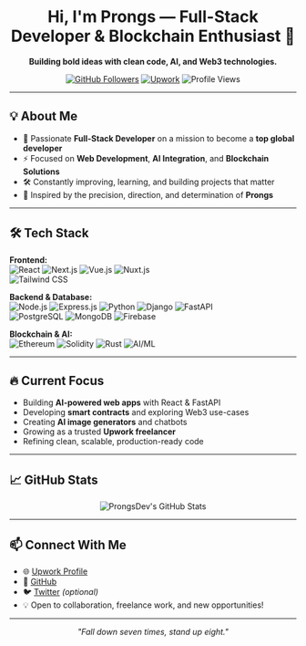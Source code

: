 <h1 align="center">Hi, I'm Prongs — Full-Stack Developer & Blockchain Enthusiast 🚀</h1>

<p align="center">
  <b>Building bold ideas with clean code, AI, and Web3 technologies.</b>
</p>

<p align="center">
  <a href="https://github.com/ProngsDev"><img src="https://img.shields.io/github/followers/ProngsDev?label=Follow&style=social" alt="GitHub Followers"></a>
  <a href="https://www.upwork.com/freelancers/~YOUR_UPWORK_ID"><img src="https://img.shields.io/badge/Upwork-Top%20Freelancer-success?logo=Upwork" alt="Upwork"></a>
  <img src="https://komarev.com/ghpvc/?username=ProngsDev&label=Profile%20Views&color=0e75b6&style=flat" alt="Profile Views" />
</p>

---

## 💡 About Me

- 🎯 Passionate **Full-Stack Developer** on a mission to become a **top global developer**  
- ⚡ Focused on **Web Development**, **AI Integration**, and **Blockchain Solutions**  
- 🛠️ Constantly improving, learning, and building projects that matter  
- 🦄 Inspired by the precision, direction, and determination of **Prongs**  

---

## 🛠️ Tech Stack

**Frontend:**  
![React](https://img.shields.io/badge/-React-61DAFB?style=flat&logo=react) 
![Next.js](https://img.shields.io/badge/-Next.js-000000?style=flat&logo=next.js) 
![Vue.js](https://img.shields.io/badge/-Vue.js-4FC08D?style=flat&logo=vue.js) 
![Nuxt.js](https://img.shields.io/badge/-Nuxt.js-00C58E?style=flat&logo=nuxt.js)  
![Tailwind CSS](https://img.shields.io/badge/-Tailwind-38B2AC?style=flat&logo=tailwind-css)

**Backend & Database:**  
![Node.js](https://img.shields.io/badge/-Node.js-339933?style=flat&logo=node.js) 
![Express.js](https://img.shields.io/badge/-Express.js-000000?style=flat&logo=express) 
![Python](https://img.shields.io/badge/-Python-3776AB?style=flat&logo=python) 
![Django](https://img.shields.io/badge/-Django-092E20?style=flat&logo=django) 
![FastAPI](https://img.shields.io/badge/-FastAPI-009688?style=flat&logo=fastapi)  
![PostgreSQL](https://img.shields.io/badge/-PostgreSQL-4169E1?style=flat&logo=postgresql) 
![MongoDB](https://img.shields.io/badge/-MongoDB-47A248?style=flat&logo=mongodb) 
![Firebase](https://img.shields.io/badge/-Firebase-FFCA28?style=flat&logo=firebase)

**Blockchain & AI:**  
![Ethereum](https://img.shields.io/badge/-Ethereum-3C3C3D?style=flat&logo=ethereum) 
![Solidity](https://img.shields.io/badge/-Solidity-363636?style=flat&logo=solidity) 
![Rust](https://img.shields.io/badge/-Rust-000000?style=flat&logo=rust) 
![AI/ML](https://img.shields.io/badge/-Hugging%20Face-FCC624?style=flat&logo=hugging-face) 

---

## 🔥 Current Focus

- Building **AI-powered web apps** with React & FastAPI  
- Developing **smart contracts** and exploring Web3 use-cases  
- Creating **AI image generators** and chatbots  
- Growing as a trusted **Upwork freelancer**  
- Refining clean, scalable, production-ready code  

---

## 📈 GitHub Stats

<p align="center">
  <img src="https://github-readme-stats.vercel.app/api?username=ProngsDev&show_icons=true&theme=radical" alt="ProngsDev's GitHub Stats" />
</p>

---

## 📫 Connect With Me

- 🌐 [Upwork Profile](https://www.upwork.com/freelancers/~YOUR_UPWORK_ID)  
- 💼 [GitHub](https://github.com/ProngsDev)  
- 🐦 [Twitter](https://twitter.com/YOUR_TWITTER) *(optional)*  
- 💡 Open to collaboration, freelance work, and new opportunities!  

---

<p align="center">
  <i>"Fall down seven times, stand up eight."</i>  
</p>
